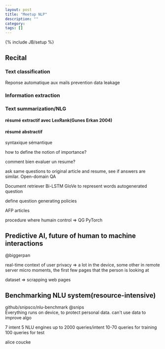 ```yaml
---
layout: post
title: "Meetup NLP"
description: ""
category: 
tags: []
---
```

{% include JB/setup %}

## Recital
### Text classification
Reponse automatique aux mails
prevention data leakage

### Information extraction

### Text summarization/NLG

#### résumé extractif avec LexRank(Gunes Erkan 2004)

#### résumé abstractif
syntaxique 
sémantique

how to define the notion of importance?

comment bien evaluer un resume?

ask same questions to original article and resume, see if answers are similar.
Open-domain QA

Document retriever
Bi-LSTM
GloVe to represent words
autogenerated question

define question generating policies

AFP articles

procedure where humain control => QG
PyTorch

## Predictive AI, future of human to machine interactions
@biggerpan

real-time context of user 
privacy => a lot in the device, some other in remote server
micro moments, the first few pages that the person is looking at

dataset => scrapping web pages

## Benchmarking NLU system(resource-intensive)
github/snipsco/nlu-benchmark
@snips		
Everything runs on device, to protect personal data.
can't use data to improve algo

7 intent
5 NLU engines
up to 2000 queries/intent
10-70 queries for training
100 queries for test

alice coucke

